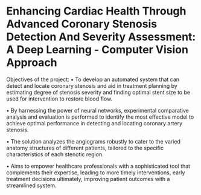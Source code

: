 # Enhancing Cardiac Health Through Advanced Coronary Stenosis Detection And  Severity Assessment: A Deep Learning - Computer Vision Approach

Objectives of the project:
• To develop an automated system that can detect and locate coronary stenosis and aid in treatment planning by estimating degree of stenosis severity and finding optimal stent size to be used for intervention to restore blood flow.

• By harnessing the power of neural networks, experimental comparative analysis and evaluation is performed to identify the most effective model to achieve optimal performance in detecting and locating coronary artery stenosis.

• The solution analyzes the angiograms robustly to cater to the varied anatomy structures of different patients, tailored to the specific characteristics of each stenotic region.

• Aims to empower healthcare professionals with a sophisticated tool that complements their expertise, leading to more timely interventions, early treatment decisions ultimately, improving patient outcomes with a streamlined system.
